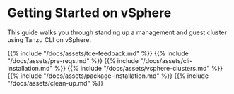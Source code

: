 # Getting Started on vSphere

This guide walks you through standing up a management and guest cluster using
Tanzu CLI on vSphere.

{{% include "/docs/assets/tce-feedback.md" %}}
{{% include "/docs/assets/pre-reqs.md" %}}
{{% include "/docs/assets/cli-installation.md" %}}
{{% include "/docs/assets/vsphere-clusters.md" %}}
{{% include "/docs/assets/package-installation.md" %}}
{{% include "/docs/assets/clean-up.md" %}}
